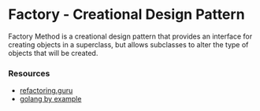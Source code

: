 # Factory - Creational Design Pattern

Factory Method is a creational design pattern that provides an interface for creating objects in a superclass, but allows subclasses to alter the type of objects that will be created.

### Resources
- [refactoring.guru](https://refactoring.guru/design-patterns/factory-method)
- [golang by example](https://golangbyexample.com/factory-design-pattern-go/)
